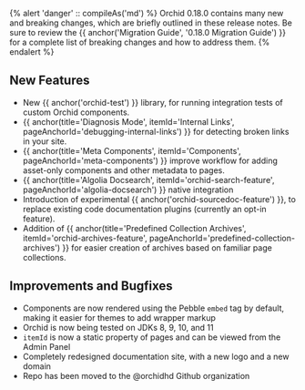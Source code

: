 ---
---

{% alert 'danger' :: compileAs('md') %}
Orchid 0.18.0 contains many new and breaking changes, which are briefly outlined in these release notes. Be sure to 
review the {{ anchor('Migration Guide', '0.18.0 Migration Guide') }} for a complete list of breaking changes and how 
to address them.
{% endalert %} 

## New Features

- New {{ anchor('orchid-test') }} library, for running integration tests of custom Orchid components.
- {{ anchor(title='Diagnosis Mode', itemId='Internal Links', pageAnchorId='debugging-internal-links') }} for detecting
    broken links in your site.
- {{ anchor(title='Meta Components', itemId='Components', pageAnchorId='meta-components') }} improve workflow for adding
    asset-only components and other metadata to pages.
- {{ anchor(title='Algolia Docsearch', itemId='orchid-search-feature', pageAnchorId='algolia-docsearch') }} native integration
- Introduction of experimental {{ anchor('orchid-sourcedoc-feature') }}, to replace existing code documentation plugins (currently
    an opt-in feature).
- Addition of {{ anchor(title='Predefined Collection Archives', itemId='orchid-archives-feature', pageAnchorId='predefined-collection-archives') }}
    for easier creation of archives based on familiar page collections.

## Improvements and Bugfixes

- Components are now rendered using the Pebble `embed` tag by default, making it easier for themes to add wrapper markup
- Orchid is now being tested on JDKs 8, 9, 10, and 11
- `itemId` is now a static property of pages and can be viewed from the Admin Panel
- Completely redesigned documentation site, with a new logo and a new domain
- Repo has been moved to the @orchidhd Github organization
